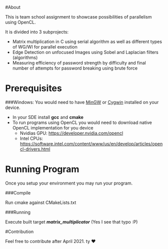 #About

This is team school assignment to showcase possibilities of parallelism using OpenCL.

It is divided into 3 subprojects:
- Matrix multiplication in C using serial algorithm as well as different types of WG/WI for parallel execution
- Edge Detection on unfocused Images using Sobel and Laplacian filters (algorithms)
- Measuring efficiency of password strength by difficulty and final number of attempts for password breaking using brute force

# Prerequisites

###Windows: 
You would need to have [MinGW](http://mingw-w64.org/doku.php/download) or [Cygwin](https://cygwin.com/install.html) installed on your device.

- In your SDE install **gcc** and **cmake**
- To run programs using OpenCL you would need to download native OpenCL implementation for you device
  - Nvidias GPU: https://developer.nvidia.com/opencl
  - Intel CPUs: https://software.intel.com/content/www/us/en/develop/articles/opencl-drivers.html
    
# Running Program 

Once you setup your environment you may run your program.

###Compile

Run cmake against CMakeLists.txt

###Running

Execute built target ***matrix_multiplicator*** (Yes I see that typo :P)

#Contribution

Feel free to contribute after April 2021. ty ❤

